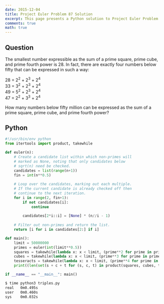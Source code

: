 ```yaml
---
date: 2015-12-04
title: Project Euler Problem 87 Solution
excerpt: This page presents a Python solution to Project Euler Problem 87.
comments: true
math: true
---
```



## Question

<p>The smallest number expressible as the sum of a prime square, prime cube, and prime fourth power is 28. In fact, there are exactly four numbers below fifty that can be expressed in such a way:</p>
<p>28 = 2<sup>2</sup> + 2<sup>3</sup> + 2<sup>4</sup><br />
33 = 3<sup>2</sup> + 2<sup>3</sup> + 2<sup>4</sup><br />
49 = 5<sup>2</sup> + 2<sup>3</sup> + 2<sup>4</sup><br />
47 = 2<sup>2</sup> + 3<sup>3</sup> + 2<sup>4</sup></p>
<p>How many numbers below fifty million can be expressed as the sum of a prime square, prime cube, and prime fourth power?</p>






## Python

```python
#!/usr/bin/env python
from itertools import product, takewhile

def euler(n):
    # Create a candidate list within which non-primes will
    # marked as None, noting that only candidates below
    # sqrt(n) need be checked. 
    candidates = list(range(n+1))
    fin = int(n**0.5)
 
    # Loop over the candidates, marking out each multiple.
    # If the current candidate is already checked off then
    # continue to the next iteration.
    for i in range(2, fin+1):
        if not candidates[i]:
            continue
 
        candidates[2*i::i] = [None] * (n//i - 1)
 
    # Filter out non-primes and return the list.
    return [i for i in candidates[2:] if i]

def main():
    limit = 50000000
    primes = euler(int(limit**0.5))
    squares = takewhile(lambda x: x < limit, (prime**2 for prime in primes))
    cubes = takewhile(lambda x: x < limit, (prime**3 for prime in primes))
    tesseracts = takewhile(lambda x: x < limit, (prime**4 for prime in primes))
    print((len(set(s + c + t for (s, c, t) in product(squares, cubes, tesseracts) if s + c + t < limit))))

if __name__ == "__main__": main()
```


```bash
$ time python3 triples.py
real   0m0.495s
user   0m0.460s
sys    0m0.032s
```


